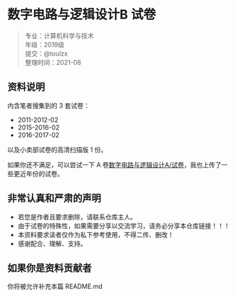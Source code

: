# 数字电路与逻辑设计B 试卷

> 专业：计算机科学与技术  
> 年级：2019级  
> 提交：@toulzx  
> 整理时间：2021-08

## 资料说明

内含笔者搜集到的 3 套试卷：

- 2011-2012-02
- 2015-2016-02
- 2016-2017-02

以及小卖部试卷的高清扫描版 1 份。

如果你还不满足，可以尝试一下 A 卷[数字电路与逻辑设计A/试卷](../../数字电路与逻辑设计A/试卷)，我也上传了一些更近年份的试卷。

## 非常认真和严肃的声明

- 若您是作者且要求删除，请联系仓库主人。
- 由于试卷的特殊性，如果需要分享以交流学习，请务必分享本仓库链接！！！
- 本资料要求读者仅作为私下参考使用，不得二传、删改！
- 感谢配合、理解、支持。

## 如果你是资料贡献者

你将被允许补充本篇 README.md
